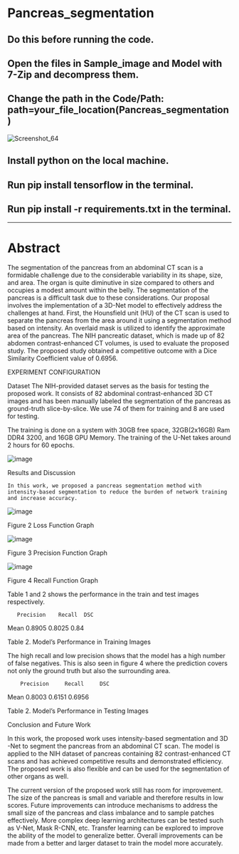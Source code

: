 # Pancreas_segmentation

## Do this before running the code.

## Open the files in Sample_image and Model with 7-Zip and decompress them.

## Change the path in the Code/Path: path=your_file_location(Pancreas_segmentation)
![Screenshot_64](https://github.com/jayasurya321/Pancreas_segmentation/assets/150137811/e3208219-feac-45f7-91ed-d71c834c824a)

## Install python on the local machine.
## Run pip install tensorflow in the terminal.

## Run pip install -r requirements.txt in the terminal.

____________________________________________________________________________________________________________________________________________________________________

# Abstract

The segmentation of the pancreas from an abdominal CT scan is a formidable challenge due to the considerable variability in its shape, size, and area. The organ is quite diminutive in size compared to others and occupies a modest amount within the belly. The segmentation of the pancreas is a difficult task due to these considerations. Our proposal involves the implementation of a 3D-Net model to effectively address the challenges at hand. First, the Hounsfield unit (HU) of the CT scan is used to separate the pancreas from the area around it using a segmentation method based on intensity. An overlaid mask is utilized to identify the approximate area of the pancreas. The NIH pancreatic dataset, which is made up of 82 abdomen contrast-enhanced CT volumes, is used to evaluate the proposed study. The proposed study obtained a competitive outcome with a Dice Similarity Coefficient value of 0.6956.


EXPERIMENT CONFIGURATION

Dataset
The NIH-provided dataset serves as the basis for testing the proposed work. It consists of 82 abdominal contrast-enhanced 3D CT images and has been manually labeled the segmentation of the pancreas as ground-truth slice-by-slice. We use 74 of them for training and 8 are used for testing.

The training is done on a system with 30GB free space, 32GB(2x16GB) Ram DDR4 3200, and 16GB GPU Memory. The training of the U-Net takes around 2 hours for 60 epochs.

![image](https://github.com/jayasurya321/Pancreas_segmentation/assets/150137811/46cdfc60-9241-4d83-a4c6-8b12911bafc9)

Results and Discussion


	In this work, we proposed a pancreas segmentation method with intensity-based segmentation to reduce the burden of network training and increase accuracy. 

![image](https://github.com/jayasurya321/Pancreas_segmentation/assets/150137811/c2ffac0a-bb93-43da-b709-5b1df61e2f61)

Figure 2 Loss Function Graph

![image](https://github.com/jayasurya321/Pancreas_segmentation/assets/150137811/9f36a9b3-2f6f-48c6-b4bf-de3e4ad11b22)

Figure 3 Precision Function Graph

![image](https://github.com/jayasurya321/Pancreas_segmentation/assets/150137811/2be1a7a2-d135-4fb6-9752-c98c91e3fef2)

Figure 4 Recall Function Graph

Table 1 and 2 shows the performance in the train and test images respectively.


	   Precision	Recall	DSC
Mean	 0.8905  	0.8025	0.84

Table 2. Model’s Performance in Training Images

The high recall and low precision shows that the model has a high number of false negatives. This is also seen in figure 4 where the prediction covers not only the ground truth but also the surrounding area.

	    Precision	  Recall	 DSC
Mean	 0.8003   	0.6151	0.6956

Table 2. Model’s Performance in Testing Images


Conclusion and Future Work	

In this work, the proposed work uses intensity-based segmentation and 3D -Net to segment the pancreas from an abdominal CT scan. The model is applied to the NIH dataset of pancreas containing 82 contrast-enhanced CT scans and has achieved competitive results and demonstrated efficiency. The proposed work is also flexible and can be used for the segmentation of other organs as well.

The current version of the proposed work still has room for improvement. The size of the pancreas is small and variable and therefore results in low scores. Future improvements can introduce mechanisms to address the small size of the pancreas and class imbalance and to sample patches effectively. More complex deep learning architectures can be tested such as V-Net, Mask R-CNN, etc. Transfer learning can be explored to improve the ability of the model to generalize better. Overall improvements can be made from a better and larger dataset to train the model more accurately. 
